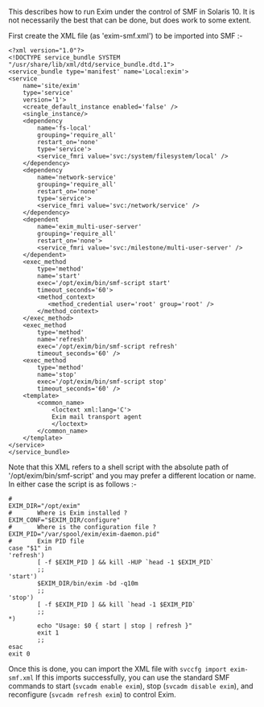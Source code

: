 This describes how to run Exim under the control of SMF in Solaris 10.
It is not necessarily the best that can be done, but does work to some
extent.

First create the XML file (as 'exim-smf.xml') to be imported into SMF :-

    <?xml version="1.0"?>
    <!DOCTYPE service_bundle SYSTEM "/usr/share/lib/xml/dtd/service_bundle.dtd.1">
    <service_bundle type='manifest' name='Local:exim'>
    <service
        name='site/exim'
        type='service'
        version='1'>
        <create_default_instance enabled='false' />
        <single_instance/>
        <dependency
            name='fs-local'
            grouping='require_all'
            restart_on='none'
            type='service'>
            <service_fmri value='svc:/system/filesystem/local' />
        </dependency>
        <dependency
            name='network-service'
            grouping='require_all'
            restart_on='none'
            type='service'>
            <service_fmri value='svc:/network/service' />
        </dependency>
        <dependent
            name='exim_multi-user-server'
            grouping='require_all'
            restart_on='none'>
            <service_fmri value='svc:/milestone/multi-user-server' />
        </dependent>
        <exec_method
            type='method'
            name='start'
            exec='/opt/exim/bin/smf-script start'
            timeout_seconds='60'>
            <method_context>
               <method_credential user='root' group='root' />
            </method_context>
        </exec_method>
        <exec_method
            type='method'
            name='refresh'
            exec='/opt/exim/bin/smf-script refresh'
            timeout_seconds='60' />
        <exec_method
            type='method'
            name='stop'
            exec='/opt/exim/bin/smf-script stop'
            timeout_seconds='60' />
        <template>
            <common_name>
                <loctext xml:lang='C'>
                Exim mail transport agent
                </loctext>
            </common_name>
        </template>
    </service>
    </service_bundle>

Note that this XML refers to a shell script with the absolute path of
'/opt/exim/bin/smf-script' and you may prefer a different location or
name. In either case the script is as follows :-

    #
    EXIM_DIR="/opt/exim"
    #       Where is Exim installed ?
    EXIM_CONF="$EXIM_DIR/configure"
    #       Where is the configuration file ?
    EXIM_PID="/var/spool/exim/exim-daemon.pid"
    #       Exim PID file
    case "$1" in
    'refresh')
            [ -f $EXIM_PID ] && kill -HUP `head -1 $EXIM_PID`
            ;;
    'start')
            $EXIM_DIR/bin/exim -bd -q10m
            ;;
    'stop')
            [ -f $EXIM_PID ] && kill `head -1 $EXIM_PID`
            ;;
    *)
            echo "Usage: $0 { start | stop | refresh }"
            exit 1
            ;;
    esac
    exit 0

Once this is done, you can import the XML file with
`svccfg import exim-smf.xml` If this imports successfully, you can use
the standard SMF commands to start (`svcadm enable exim`), stop
(`svcadm disable exim`), and reconfigure (`svcadm refresh exim`) to
control Exim.
